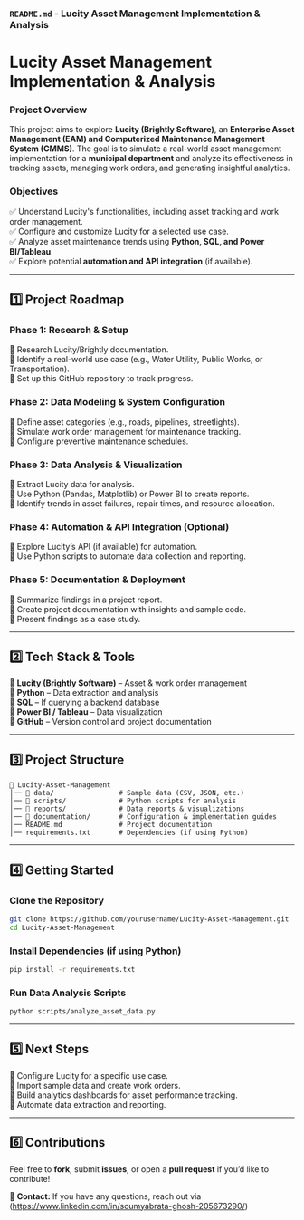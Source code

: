 
### **`README.md` - Lucity Asset Management Implementation & Analysis**  

# **Lucity Asset Management Implementation & Analysis**  

### **Project Overview**  
This project aims to explore **Lucity (Brightly Software)**, an **Enterprise Asset Management (EAM) and Computerized Maintenance Management System (CMMS)**. The goal is to simulate a real-world asset management implementation for a **municipal department** and analyze its effectiveness in tracking assets, managing work orders, and generating insightful analytics.  

### **Objectives**  
✅ Understand Lucity's functionalities, including asset tracking and work order management.  
✅ Configure and customize Lucity for a selected use case.  
✅ Analyze asset maintenance trends using **Python, SQL, and Power BI/Tableau**.  
✅ Explore potential **automation and API integration** (if available).  

---

## **1️⃣ Project Roadmap**  

### **Phase 1: Research & Setup**  
📌 Research Lucity/Brightly documentation.  
📌 Identify a real-world use case (e.g., Water Utility, Public Works, or Transportation).  
📌 Set up this GitHub repository to track progress.  

### **Phase 2: Data Modeling & System Configuration**  
📌 Define asset categories (e.g., roads, pipelines, streetlights).  
📌 Simulate work order management for maintenance tracking.  
📌 Configure preventive maintenance schedules.  

### **Phase 3: Data Analysis & Visualization**  
📌 Extract Lucity data for analysis.  
📌 Use Python (Pandas, Matplotlib) or Power BI to create reports.  
📌 Identify trends in asset failures, repair times, and resource allocation.  

### **Phase 4: Automation & API Integration (Optional)**  
📌 Explore Lucity’s API (if available) for automation.  
📌 Use Python scripts to automate data collection and reporting.  

### **Phase 5: Documentation & Deployment**  
📌 Summarize findings in a project report.  
📌 Create project documentation with insights and sample code.  
📌 Present findings as a case study.  

---

## **2️⃣ Tech Stack & Tools**  
🔹 **Lucity (Brightly Software)** – Asset & work order management  
🔹 **Python** – Data extraction and analysis  
🔹 **SQL** – If querying a backend database  
🔹 **Power BI / Tableau** – Data visualization  
🔹 **GitHub** – Version control and project documentation  

---

## **3️⃣ Project Structure**  
```
📂 Lucity-Asset-Management
│── 📁 data/                # Sample data (CSV, JSON, etc.)
│── 📁 scripts/             # Python scripts for analysis
│── 📁 reports/             # Data reports & visualizations
│── 📁 documentation/       # Configuration & implementation guides
│── README.md              # Project documentation
│── requirements.txt       # Dependencies (if using Python)
```

---

## **4️⃣ Getting Started**  

### **Clone the Repository**  
```bash
git clone https://github.com/yourusername/Lucity-Asset-Management.git
cd Lucity-Asset-Management
```

### **Install Dependencies (if using Python)**  
```bash
pip install -r requirements.txt
```

### **Run Data Analysis Scripts**  
```bash
python scripts/analyze_asset_data.py
```

---

## **5️⃣ Next Steps**  
📌 Configure Lucity for a specific use case.  
📌 Import sample data and create work orders.  
📌 Build analytics dashboards for asset performance tracking.  
📌 Automate data extraction and reporting.  

---

## **6️⃣ Contributions**  
Feel free to **fork**, submit **issues**, or open a **pull request** if you’d like to contribute!  

📩 **Contact:** If you have any questions, reach out via (https://www.linkedin.com/in/soumyabrata-ghosh-205673290/)

